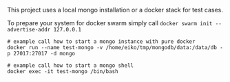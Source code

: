 This project uses a local mongo installation or a docker stack for test cases.



To prepare your system for docker swarm simply call 
`docker swarm init --advertise-addr 127.0.0.1`

```
# example call how to start a mongo instance with pure docker
docker run --name test-mongo -v /home/eiko/tmp/mongodb/data:/data/db -p 27017:27017 -d mongo

# example call how to start a mongo shell
docker exec -it test-mongo /bin/bash
```

